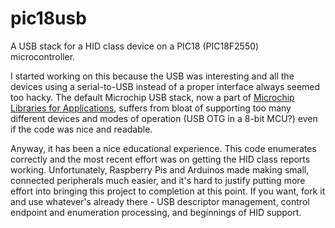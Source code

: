 pic18usb
========

A USB stack for a HID class device on a PIC18 (PIC18F2550) microcontroller.

I started working on this because the USB was interesting and all the devices
using a serial-to-USB instead of a proper interface always seemed too hacky.
The default Microchip USB stack, now a part of [Microchip Libraries for
Applications](http://www.microchip.com/pagehandler/en-us/devtools/mla/home.html), suffers from bloat of supporting too many different devices and modes
of operation (USB OTG in a 8-bit MCU?) even if the code was nice and readable.

Anyway, it has been a nice educational experience. This code enumerates
correctly and the most recent effort was on getting the HID class reports
working. Unfortunately, Raspberry Pis and Arduinos made making small, connected
peripherals much easier, and it's hard to justify putting more effort into
bringing this project to completion at this point. If you want, fork it and 
use whatever's already there - USB descriptor management, control endpoint
and enumeration processing, and beginnings of HID support.